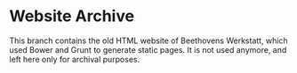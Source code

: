 # Website Archive

This branch contains the old HTML website of Beethovens Werkstatt, which used Bower and Grunt to generate static pages. It is not used anymore, and left here only for archival purposes.
